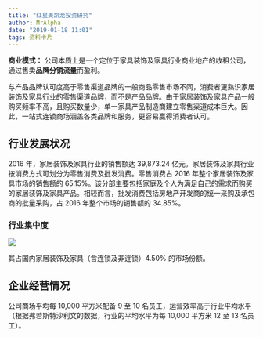```yaml
---
title: "红星美凯龙投资研究"
author: MrAlpha
date: "2019-01-18 11:01"
tags: 资料卡片
---
```


**商业模式：** 公司本质上是一个定位于家具装饰及家具行业商业地产的收租公司，通过售卖**品牌分销流量**而盈利。

与产品品牌认可度高于零售渠道品牌的一般商品零售市场不同，消费者更熟识家居装饰及家具行业的零售渠道品牌，而不是产品品牌。由于家居装饰及家具产品一般购买频率不高，且购买数量少，单一家具产品制造商建立零售渠道成本巨大。因此，一站式连锁商场涵盖各类品牌和服务，更容易赢得消费者认可。

## 行业发展状况

2016 年，家居装饰及家具行业的销售额达 39,873.24 亿元。家居装饰及家具行业按消费方式可划分为零售消费及批发消费。零售消费占 2016 年整个家居装饰及家具市场的销售额的 65.15%。该分部主要包括家庭及个人为满足自己的需求而购买的家居装饰及家具产品。相较而言，批发消费包括房地产开发商的统一采购及承包商的批量采购，占 2016 年整个市场的销售额的 34.85%。

### 行业集中度

![](https://netimages.oss-cn-beijing.aliyuncs.com/img/20190118114622.png)

其占国内家居装饰及家具（含连锁及非连锁）4.50% 的市场份额。

## 企业经营情况

公司商场平均每 10,000 平方米配备 9 至 10 名员工，运营效率高于行业平均水平（根据弗若斯特沙利文的数据，行业的平均水平为每 10,000 平方米 12 至 13 名员工）。
